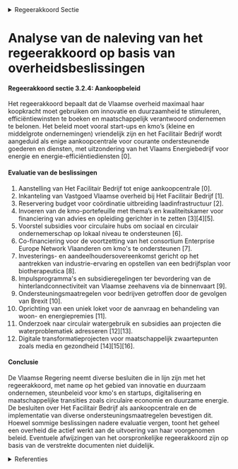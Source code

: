 

<details>
        <summary>Regeerakkoord Sectie </summary>
        <p>3.2.4 Aankoop De Vlaamse overheid gebruikt maximaal haar koopkracht om innovatie en duur-zaamheid te stimuleren, efficiëntiewinsten te boeken en maatschappelijk verantwoord ondernemen te belonen. Hierbij wordt een ‘start-ups en kmo-vriendelijk beleid’ nage-streefd, zodat we ons Vlaams economisch weefsel versterken. Het Facilitair Bedrijf wordt aangeduid als enige aankoopcentrale voor courante ondersteunende goederen en diensten. </p>
        </details> 

# Analyse van de naleving van het regeerakkoord op basis van overheidsbeslissingen

#### Regeerakkoord sectie 3.2.4: Aankoopbeleid
Het regeerakkoord bepaalt dat de Vlaamse overheid maximaal haar koopkracht moet gebruiken om innovatie en duurzaamheid te stimuleren, efficiëntiewinsten te boeken en maatschappelijk verantwoord ondernemen te belonen. Het beleid moet vooral start-ups en kmo’s (kleine en middelgrote ondernemingen) vriendelijk zijn en het Facilitair Bedrijf wordt aangeduid als enige aankoopcentrale voor courante ondersteunende goederen en diensten, met uitzondering van het Vlaams Energiebedrijf voor energie en energie-efficiëntiediensten \[0\].

#### Evaluatie van de beslissingen
1. Aanstelling van Het Facilitair Bedrijf tot enige aankoopcentrale \[0\].
2. Inkanteling van Vastgoed Vlaamse overheid bij Het Facilitair Bedrijf \[1\].
3. Reservering budget voor coördinatie uitbreiding laadinfrastructuur \[2\].
4. Invoeren van de kmo-portefeuille met thema’s en kwaliteitskamer voor financiering van advies en opleiding gerichter in te zetten \[3\]\[4\]\[5\].
5. Voorstel subsidies voor circulaire hubs om sociaal en circulair ondernemerschap op lokaal niveau te ondersteunen \[6\].
6. Co-financiering voor de voortzetting van het consortium Enterprise Europe Network Vlaanderen om kmo's te ondersteunen \[7\].
7. Investerings- en aandeelhoudersovereenkomst gericht op het aantrekken van industrie-ervaring en opstellen van een bedrijfsplan voor biotherapeutica \[8\].
8. Impulsprogramma's en subsidieregelingen ter bevordering van de hinterlandconnectiviteit van Vlaamse zeehavens via de binnenvaart \[9\].
9. Ondersteuningsmaatregelen voor bedrijven getroffen door de gevolgen van Brexit \[10\].
10. Oprichting van een uniek loket voor de aanvraag en behandeling van woon- en energiepremies \[11\].
11. Onderzoek naar circulair watergebruik en subsidies aan projecten die waterproblematiek adresseren \[12\]\[13\].
12. Digitale transformatieprojecten voor maatschappelijk zwaartepunten zoals media en gezondheid \[14\]\[15\]\[16\].

#### Conclusie
De Vlaamse Regering neemt diverse besluiten die in lijn zijn met het regeerakkoord, met name op het gebied van innovatie en duurzaam ondernemen, steunbeleid voor kmo's en startups, digitalisering en maatschappelijke transities zoals circulaire economie en duurzame energie. De besluiten over Het Facilitair Bedrijf als aankoopcentrale en de implementatie van diverse ondersteuningsmaatregelen bevestigen dit. Hoewel sommige beslissingen nadere evaluatie vergen, toont het geheel een overheid die actief werkt aan de uitvoering van haar voorgenomen beleid. Eventuele afwijzingen van het oorspronkelijke regeerakkoord zijn op basis van de verstrekte documenten niet duidelijk.

<details>
        <summary> Referenties</summary>
        **[\[0\]](http://themis.vlaanderen.be/id/resource/485cdb80-4927-11ec-94bb-99a9d1e168fe)** : **(2020-10-02)** Het Facilitair Bedrijf als enige aankoopcentrale van de Vlaamse overheid   De Vlaamse Regering stelt Het Facilitair Bedrijf aan als enige aankoopcentrale in de Vlaamse overheid voor gangbare en gebrui... 

**[\[1\]](http://themis.vlaanderen.be/id/resource/44fd38f0-492b-11ec-94bb-99a9d1e168fe)** : **(2019-12-20)** Inkanteling Vastgoed Vlaamse overheid bij het Facilitair Bedrijf   In navolging van het regeerakkoord en het Vlaams Energie- en Klimaatplan van 29 maart 2019 besliste de Vlaamse Regering om de kantoor... 

**[\[2\]](http://themis.vlaanderen.be/id/nieuwsbrief-info/60E4471C364ED90008000893)** : **(2021-07-09)** Reservering budget cofinanciering laadinfrastructuur Vlaamse overheid   De Vlaamse Regering beslist  2,1 miljoen euro uit het Vlaams Klimaatfonds te reserveren ten behoeve van Het Facilitair Bedrijf; ... 

**[\[3\]](http://themis.vlaanderen.be/id/nieuwsbericht/6572CA50E2E2C9E5814BF345)** : **(2023-12-08)** Leningsovereenkomsten voor energiezuinige maatregelen in gebouwen Vlaamse overheid   In afwijking van het delegatiebesluit en in het kader van de DAB Investeringsprogramma Energiebeheer Overheidsgebou... 

**[\[4\]](http://themis.vlaanderen.be/id/nieuwsbrief-info/637C9B3E34B8770AF8FDF2AB)** : **(2022-11-25)** Wijzigingsbesluit kmo-portefeuille: invoering van thema’s en een kwaliteitskamer Ontwerpbesluit van de Vlaamse Regering tot wijziging van het besluit van de Vlaamse Regering van 26 februari 2016 tot t... 

**[\[5\]](http://themis.vlaanderen.be/id/nieuwsbrief-info/62CD72548E6C4430A8898894)** : **(2022-07-15)** Wijzigingsbesluit kmo-portefeuille: invoering van thema’s en een kwaliteitskamer Voorontwerp van besluit van de Vlaamse Regering tot wijziging van het besluit van de Vlaamse Regering van 26 februari 2... 

**[\[6\]](http://themis.vlaanderen.be/id/nieuwsbrief-info/612F5176364ED90008000281)** : **(2021-09-03)** Subsidies Circulair Werk(t) – fase 2 Ontwerpbesluit van de Vlaamse Regering tot toekenning van een subsidie aan diverse ondernemingen in het kader van de ESF oproep 520 Circulair Werk(t) - fase 2  Om ... 

**[\[7\]](http://themis.vlaanderen.be/id/nieuwsbrief-info/61B84D2A364ED90009000DD8)** : **(2021-12-17)** Co-financiering voor voortzetten werkzaamheden Enterprise Europe Network Vlaanderen 2022-2025 Ontwerpbesluit van de Vlaamse Regering over de toekenning van Vlaamse cofinanciering voor de voortzetting ... 

**[\[8\]](http://themis.vlaanderen.be/id/nieuwsbericht/646DDE768E8235823F6B8343)** : **(2023-05-26)** Kenniscentrum en pilootproductiefaciliteit voor biotechnologische geneesmiddelen of biotherapeutica Twee ontwerpbesluiten van de Vlaamse Regering  Het enorme maatschappelijke potentieel en de impact v... 

**[\[9\]](http://themis.vlaanderen.be/id/resource/2b225290-4925-11ec-94bb-99a9d1e168fe)** : **(2021-02-05)** VIA6: toekenning 32,7 miljoen euro voor consumptiecheques 2021 A. Ontwerpbesluit van de Vlaamse Regering tot toekenning van een eenmalige dotatie in het kader van het deelakkoord koopkracht private se... 

**[\[10\]](http://themis.vlaanderen.be/id/resource/a9b5e310-4925-11ec-94bb-99a9d1e168fe)** : **(2020-12-18)** (Steun)maatregelen voor door Brexit geïmpacteerde bedrijven   Voorlopig is de finale uitkomst van de Brexit (deal of no-deal) nog onduidelijk. Vlaanderen neemt echter wel al maatregelen om de impact v... 

**[\[11\]](http://themis.vlaanderen.be/id/nieuwsbrief-info/60E564F3364ED900080008CB)** : **(2021-07-09)** Plan Vlaamse Veerkracht: uniek loket en financiering energieluik woningrenovatiepremie Woningrenovatie A. Voorontwerp van besluit van de Vlaamse Regering tot oprichting van een uniek loket voor de aan... 

**[\[12\]](http://themis.vlaanderen.be/id/resource/9616a2d0-492b-11ec-94bb-99a9d1e168fe)** : **(2019-12-13)** Voedsel- en Landbouworganisatie van de Verenigde Naties: subsidie Flexible Multi-Partner Mechanism Ontwerpbesluit van de Vlaamse Regering betreffende de toekenning van een projectsubsidie aan FAO aan ... 

**[\[13\]](http://themis.vlaanderen.be/id/nieuwsbrief-info/634FE3381EA6B745D23CC063)** : **(2022-10-21)** Plan Vlaamse Veerkracht: Innovatieve Projecten Circulair Watergebruik Subsidiëring projecten hergebruik effluent Vijf ontwerpbesluiten van de Vlaamse Regering  In het kader van de Blue Deal is in  pro... 

**[\[14\]](http://themis.vlaanderen.be/id/nieuwsbrief-info/63871B0986124BBA17062BC9)** : **(2022-12-02)** Plan Vlaamse Veerkracht: steun aan het project 'Streaming affordances in small media markets' Digitaal Transformatieprogramma Voor De Vlaamse Mediasector Ontwerpbesluit van de Vlaamse Regering tot toe... 

**[\[15\]](http://themis.vlaanderen.be/id/nieuwsbericht/6476FD178E8235823F6B8A65)** : **(2023-06-02)** Sectorale vormingsfondsen beschutte werkplaatsen en lokale diensteneconomie- ondernemingen: subsidie VIA 4 A. Ontwerpbesluit van de Vlaamse Regering houdende toekenning van een subsidie aan het Sociaa... 

**[\[16\]](http://themis.vlaanderen.be/id/nieuwsbrief-info/60801819364ED900080004F5)** : **(2021-04-23)** Plan Vlaamse Veerkracht: uitvoering project 157 - Gemeenschapsinfrastructuur in Brussel Gemeenschapsinfrastructuur in Brussel Ontwerpbesluit van de Vlaamse Regering tot toekenning van een investerings... 
        </details> 


